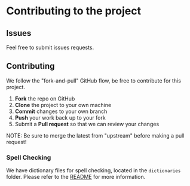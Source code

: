 # Contributing to the project

## Issues

Feel free to submit issues requests.

## Contributing

We follow the "fork-and-pull" GitHub flow, be free to contribute for this project.

1. **Fork** the repo on GitHub
2. **Clone** the project to your own machine
3. **Commit** changes to your own branch
4. **Push** your work back up to your fork
5. Submit a **Pull request** so that we can review your changes

NOTE: Be sure to merge the latest from "upstream" before making a pull request!

### Spell Checking
We have dictionary files for spell checking, located in the `dictionaries` folder. Please refer to the [README](dictionaries/README.md) for more information.
